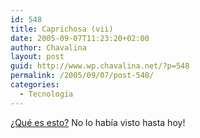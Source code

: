 ```yaml
---
id: 548
title: Caprichosa (vii)
date: 2005-09-07T11:23:20+02:00
author: Chavalina
layout: post
guid: http://www.wp.chavalina.net/?p=548
permalink: /2005/09/07/post-548/
categories:
  - Tecnología
---
```

<a href="http://www.apple.com/ipodnano/" target="_blank">&iquest;Qué es esto?</a> No lo había visto hasta hoy!